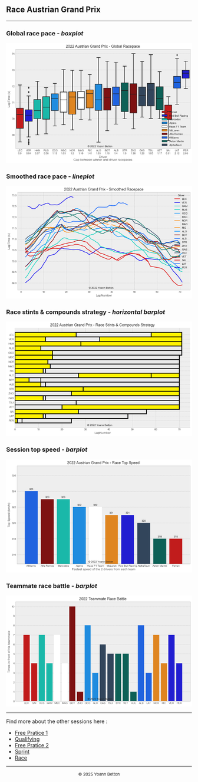## Race Austrian Grand Prix

---

### Global race pace - *boxplot*

<img src="/output/2022-07-10_Austrian_Grand_Prix/global_racepace_white.png?raw=true"/>

### Smoothed race pace - *lineplot*

<img src="/output/2022-07-10_Austrian_Grand_Prix/smoothed_racepace_white.png?raw=true"/>

### Race stints & compounds strategy - *horizontal barplot*

<img src="/output/2022-07-10_Austrian_Grand_Prix/race_stints_compounds_stategy_white.png?raw=true"/>

### Session top speed - *barplot*

<img src="/output/2022-07-10_Austrian_Grand_Prix/topspeed_race_white.png?raw=true"/>

### Teammate race battle - *barplot*

<img src="/output/2022-07-10_Austrian_Grand_Prix/teammates_race_battle_white.png?raw=true"/>

--- 

Find more about the other sessions here :
  - [Free Pratice 1](/page/FP1/2022-07-10_Austrian_Grand_Prix)
  - [Qualifying](/page/Qualifying/2022-07-10_Austrian_Grand_Prix) 
  - [Free Pratice 2](/page/FP2/2022-07-10_Austrian_Grand_Prix)
  - [Sprint](/page/Sprint/2022-07-10_Austrian_Grand_Prix)
  - [Race](/page/Race/2022-07-10_Austrian_Grand_Prix)

---

<div style="text-align: center">
  <p style="font-size:11px">&copy; 2025 Yoann Betton</p>
</div>

<!-- ---

<p style="font-size:11px">Page generated from <a href="https://github.com/yoannbtn/yoannbtn.github.io">github.com/yoannbtn</a>.</p> -->
